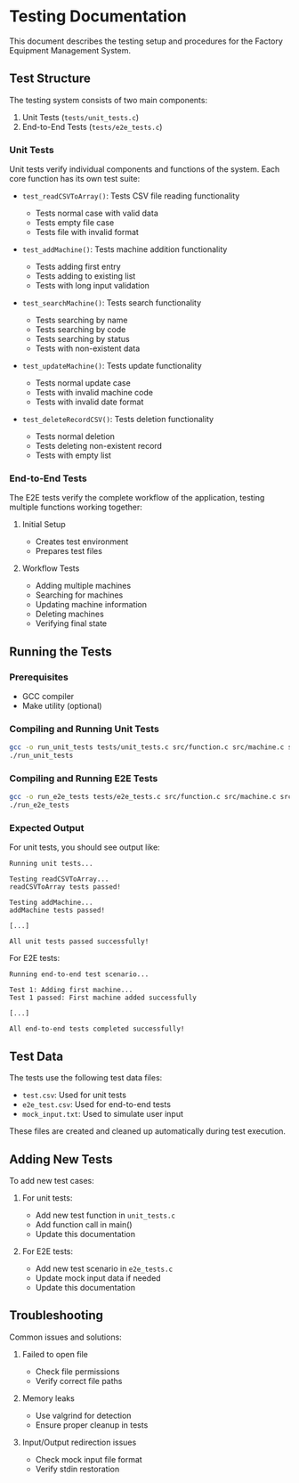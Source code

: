 # Testing Documentation

This document describes the testing setup and procedures for the Factory Equipment Management System.

## Test Structure

The testing system consists of two main components:
1. Unit Tests (`tests/unit_tests.c`)
2. End-to-End Tests (`tests/e2e_tests.c`)

### Unit Tests

Unit tests verify individual components and functions of the system. Each core function has its own test suite:

- `test_readCSVToArray()`: Tests CSV file reading functionality
  - Tests normal case with valid data
  - Tests empty file case
  - Tests file with invalid format

- `test_addMachine()`: Tests machine addition functionality
  - Tests adding first entry
  - Tests adding to existing list
  - Tests with long input validation

- `test_searchMachine()`: Tests search functionality
  - Tests searching by name
  - Tests searching by code
  - Tests searching by status
  - Tests with non-existent data

- `test_updateMachine()`: Tests update functionality
  - Tests normal update case
  - Tests with invalid machine code
  - Tests with invalid date format

- `test_deleteRecordCSV()`: Tests deletion functionality
  - Tests normal deletion
  - Tests deleting non-existent record
  - Tests with empty list

### End-to-End Tests

The E2E tests verify the complete workflow of the application, testing multiple functions working together:

1. Initial Setup
   - Creates test environment
   - Prepares test files

2. Workflow Tests
   - Adding multiple machines
   - Searching for machines
   - Updating machine information
   - Deleting machines
   - Verifying final state

## Running the Tests

### Prerequisites
- GCC compiler
- Make utility (optional)

### Compiling and Running Unit Tests
```bash
gcc -o run_unit_tests tests/unit_tests.c src/function.c src/machine.c src/validation.c -I src
./run_unit_tests
```

### Compiling and Running E2E Tests
```bash
gcc -o run_e2e_tests tests/e2e_tests.c src/function.c src/machine.c src/validation.c -I src
./run_e2e_tests
```

### Expected Output

For unit tests, you should see output like:
```
Running unit tests...

Testing readCSVToArray...
readCSVToArray tests passed!

Testing addMachine...
addMachine tests passed!

[...]

All unit tests passed successfully!
```

For E2E tests:
```
Running end-to-end test scenario...

Test 1: Adding first machine...
Test 1 passed: First machine added successfully

[...]

All end-to-end tests completed successfully!
```

## Test Data

The tests use the following test data files:
- `test.csv`: Used for unit tests
- `e2e_test.csv`: Used for end-to-end tests
- `mock_input.txt`: Used to simulate user input

These files are created and cleaned up automatically during test execution.

## Adding New Tests

To add new test cases:

1. For unit tests:
   - Add new test function in `unit_tests.c`
   - Add function call in main()
   - Update this documentation

2. For E2E tests:
   - Add new test scenario in `e2e_tests.c`
   - Update mock input data if needed
   - Update this documentation

## Troubleshooting

Common issues and solutions:

1. Failed to open file
   - Check file permissions
   - Verify correct file paths

2. Memory leaks
   - Use valgrind for detection
   - Ensure proper cleanup in tests

3. Input/Output redirection issues
   - Check mock input file format
   - Verify stdin restoration